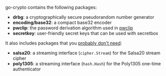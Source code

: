 go-crypto contains the following packages:

* **drbg**: a cryptographically secure pseudorandom number generator
* **encoding/base32**: a compact base32 encoder
* **pwclip**: the password derivation algorithm used in [pwclip](https://github.com/davidlazar/pwclip)
* **secretkey**: user-friendly secret keys that can be used with secretbox

It also includes packages that you
[probably don't need](https://www.imperialviolet.org/2014/06/27/streamingencryption.html):

* **salsa20**: a streaming interface (`cipher.Stream`) for the Salsa20 stream cipher
* **poly1305**: a streaming interface (`hash.Hash`) for the Poly1305 one-time authenticator
